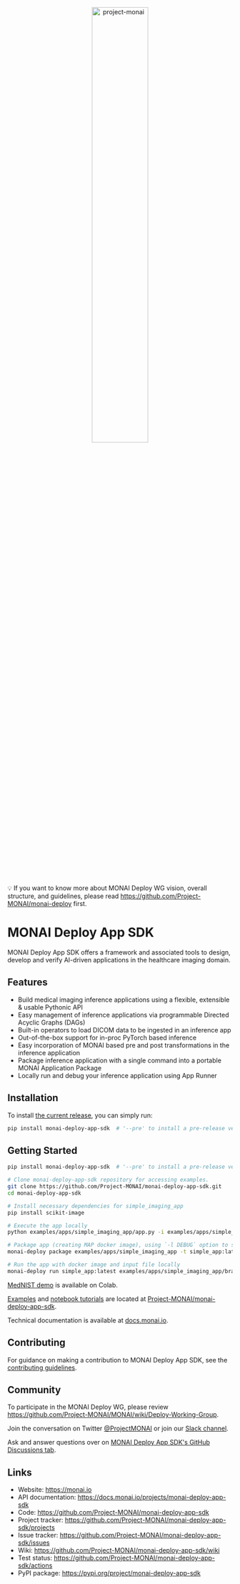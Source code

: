 <p align="center">
<img src="https://raw.githubusercontent.com/Project-MONAI/MONAI/dev/docs/images/MONAI-logo-color.png" width="50%" alt='project-monai'>
</p>

💡 If you want to know more about MONAI Deploy WG vision, overall structure, and guidelines, please read <https://github.com/Project-MONAI/monai-deploy> first.

# MONAI Deploy App SDK

MONAI Deploy App SDK offers a framework and associated tools to design, develop and verify AI-driven applications in the healthcare imaging domain.

## Features

- Build medical imaging inference applications using a flexible, extensible & usable Pythonic API
- Easy management of inference applications via programmable Directed Acyclic Graphs (DAGs)
- Built-in operators to load DICOM data to be ingested in an inference app
- Out-of-the-box support for in-proc PyTorch based inference
- Easy incorporation of MONAI based pre and post transformations in the inference application
- Package inference application with a single command into a portable MONAI Application Package
- Locally run and debug your inference application using App Runner

## Installation

To install [the current release](https://pypi.org/project/monai-deploy-app-sdk/), you can simply run:

```bash
pip install monai-deploy-app-sdk  # '--pre' to install a pre-release version.
```

## Getting Started

```bash
pip install monai-deploy-app-sdk  # '--pre' to install a pre-release version.

# Clone monai-deploy-app-sdk repository for accessing examples.
git clone https://github.com/Project-MONAI/monai-deploy-app-sdk.git
cd monai-deploy-app-sdk

# Install necessary dependencies for simple_imaging_app
pip install scikit-image

# Execute the app locally
python examples/apps/simple_imaging_app/app.py -i examples/apps/simple_imaging_app/brain_mr_input.jpg -o output

# Package app (creating MAP docker image), using `-l DEBUG` option to see progress.
monai-deploy package examples/apps/simple_imaging_app -t simple_app:latest -l DEBUG

# Run the app with docker image and input file locally
monai-deploy run simple_app:latest examples/apps/simple_imaging_app/brain_mr_input.jpg output
```

[MedNIST demo](TBD) is available on Colab.

[Examples](https://github.com/Project-MONAI/monai-deploy-app-sdk/tree/main/examples) and [notebook tutorials](https://github.com/Project-MONAI/monai-deploy-app-sdk/tree/main/notebooks) are located at [Project-MONAI/monai-deploy-app-sdk](https://github.com/Project-MONAI/monai-deploy-app-sdk).

Technical documentation is available at [docs.monai.io](https://docs.monai.io/projects/monai-deploy-app-sdk/en/latest/).

## Contributing

For guidance on making a contribution to MONAI Deploy App SDK, see the [contributing guidelines](https://github.com/Project-MONAI/monai-deploy-app-sdk/blob/main/CONTRIBUTING.md).

## Community

To participate in the MONAI Deploy WG, please review <https://github.com/Project-MONAI/MONAI/wiki/Deploy-Working-Group>.

Join the conversation on Twitter [@ProjectMONAI](https://twitter.com/ProjectMONAI) or join our [Slack channel](https://forms.gle/QTxJq3hFictp31UM9).

Ask and answer questions over on [MONAI Deploy App SDK's GitHub Discussions tab](https://github.com/Project-MONAI/monai-deploy-app-sdk/discussions).

## Links

- Website: <https://monai.io>
- API documentation: <https://docs.monai.io/projects/monai-deploy-app-sdk>
- Code: <https://github.com/Project-MONAI/monai-deploy-app-sdk>
- Project tracker: <https://github.com/Project-MONAI/monai-deploy-app-sdk/projects>
- Issue tracker: <https://github.com/Project-MONAI/monai-deploy-app-sdk/issues>
- Wiki: <https://github.com/Project-MONAI/monai-deploy-app-sdk/wiki>
- Test status: <https://github.com/Project-MONAI/monai-deploy-app-sdk/actions>
- PyPI package: <https://pypi.org/project/monai-deploy-app-sdk>
<!-- - Docker Hub: <https://hub.docker.com/r/projectmonai/monai-deploy-app-sdk> -->

